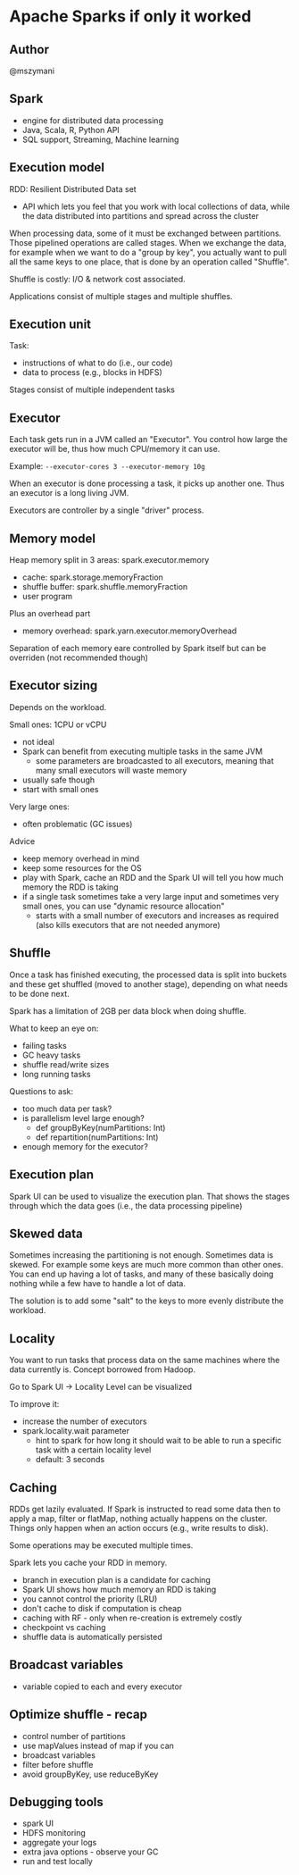 # Apache Sparks if only it worked

## Author
@mszymani

## Spark
* engine for distributed data processing
* Java, Scala, R, Python API
* SQL support, Streaming, Machine learning

## Execution model
RDD: Resilient Distributed Data set
* API which lets you feel that you work with local collections of data, while the data distributed into partitions and spread across the cluster
  
When processing data, some of it must be exchanged between partitions. Those pipelined operations are called stages.
When we exchange the data, for example when we want to do a "group by key", you actually want to pull all the same keys to one place, that is done by an operation called "Shuffle".

Shuffle is costly: I/O & network cost associated.

Applications consist of multiple stages and multiple shuffles.

## Execution unit
Task:
* instructions of what to do (i.e., our code)
* data to process (e.g., blocks in HDFS)

Stages consist of multiple independent tasks

## Executor
Each task gets run in a JVM called an "Executor".
You control how large the executor will be, thus how much CPU/memory it can use.

Example: `--executor-cores 3 --executor-memory 10g`

When an executor is done processing a task, it picks up another one. Thus an executor is a long living JVM.

Executors are controller by a single "driver" process.

## Memory model
Heap memory split in 3 areas: spark.executor.memory
* cache: spark.storage.memoryFraction
* shuffle buffer: spark.shuffle.memoryFraction
* user program

Plus an overhead part
* memory overhead: spark.yarn.executor.memoryOverhead

Separation of each memory eare controlled by Spark itself but can be overriden (not recommended though)

## Executor sizing
Depends on the workload.

Small ones: 1CPU or vCPU
* not ideal
* Spark can benefit from executing multiple tasks in the same JVM
  * some parameters are broadcasted to all executors, meaning that many small executors will waste memory
* usually safe though
* start with small ones

Very large ones:
* often problematic (GC issues)

Advice
* keep memory overhead in mind
* keep some resources for the OS
* play with Spark, cache an RDD and the Spark UI will tell you how much memory the RDD is taking
* if a single task sometimes take a very large input and sometimes very small ones, you can use "dynamic resource allocation"
  * starts with a small number of executors and increases as required (also kills executors that are not needed anymore)

## Shuffle
Once a task has finished executing, the processed data is split into buckets and these get shuffled (moved to another stage), depending on what needs to be done next.

Spark has a limitation of 2GB per data block when doing shuffle.

What to keep an eye on:
* failing tasks
* GC heavy tasks
* shuffle read/write sizes
* long running tasks

Questions to ask:
* too much data per task?
* is parallelism level large enough?
  * def groupByKey(numPartitions: Int)
  * def repartition(numPartitions: Int)
* enough memory for the executor?

## Execution plan
Spark UI can be used to visualize the execution plan. That shows the stages through which the data goes (i.e., the data processing pipeline)

## Skewed data
Sometimes increasing the partitioning is not enough. Sometimes data is skewed. For example some keys are much more common than other ones.
You can end up having a lot of tasks, and many of these basically doing nothing while a few have to handle a lot of data.

The solution is to add some "salt" to the keys to more evenly distribute the workload.

## Locality
You want to run tasks that process data on the same machines where the data currently is.
Concept borrowed from Hadoop.

Go to Spark UI -> Locality Level can be visualized

To improve it:
* increase the number of executors
* spark.locality.wait parameter
  * hint to spark for how long it should wait to be able to run a specific task with a certain locality level
  * default: 3 seconds

## Caching
RDDs get lazily evaluated. If Spark is instructed to read some data then to apply a map, filter or flatMap, nothing actually happens on the cluster.
Things only happen when an action occurs (e.g., write results to disk).

Some operations may be executed multiple times.

Spark lets you cache your RDD in memory.

* branch in execution plan is a candidate for caching
* Spark UI shows how much memory an RDD is taking
* you cannot control the priority (LRU)
* don't cache to disk if computation is cheap
* caching with RF - only when re-creation is extremely costly
* checkpoint vs caching
* shuffle data is automatically persisted

## Broadcast variables
* variable copied to each and every executor

## Optimize shuffle - recap
* control number of partitions
* use mapValues instead of map if you can
* broadcast variables
* filter before shuffle
* avoid groupByKey, use reduceByKey

## Debugging tools
* spark UI
* HDFS monitoring
* aggregate your logs
* extra java options - observe your GC
* run and test locally